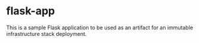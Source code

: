 # flask-app
This is a sample Flask application to be used as an artifact for an immutable infrastructure stack deployment. 